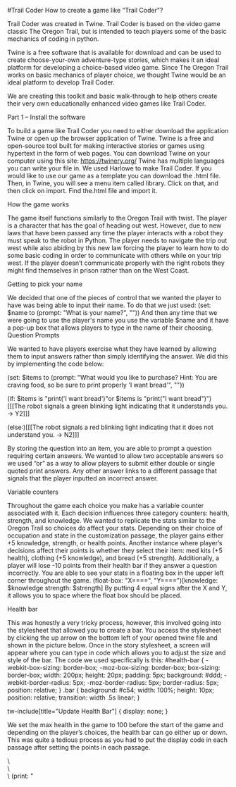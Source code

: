 #Trail Coder
How to create a game like “Trail Coder"?

Trail Coder was created in Twine. Trail Coder is based on the video game classic The Oregon Trail, but is intended to teach players some of the basic mechanics of coding in python. 

Twine is a free software that is available for download and can be used to create choose-your-own adventure-type stories, which makes it an ideal platform for developing a choice-based video game. Since The Oregon Trail works on basic mechanics of player choice, we thought Twine would be an ideal platform to develop Trail Coder.

We are creating this toolkit and basic walk-through to help others create their very own educationally enhanced video games like Trail Coder.

Part 1 – Install the software

To build a game like Trail Coder you need to either download the application Twine or open up the browser application of Twine.  Twine is a free and open-source tool built for making interactive stories or games using hypertext in the form of web pages.
You can download Twine on your computer using this site: https://twinery.org/ 
Twine has multiple languages you can write your file in. We used Harlowe to make Trail Coder. If you would like to use our game as a template you can download the .html file. Then, in Twine, you will see a menu item called library. Click on that, and then click on import. Find the.html file and import it.

How the game works

The game itself functions similarly to the Oregon Trail with twist. The player is a character that has the goal of heading out west. However, due to new laws that have been passed any time the player interacts with a robot they must speak to the robot in Python. The player needs to navigate the trip out west while also abiding by this new law forcing the player to learn how to do some basic coding in order to communicate with others while on your trip west. If the player doesn’t communicate properly with the right robots they might find themselves in prison rather than on the West Coast. 
 
Getting to pick your name

We decided that one of the pieces of control that we wanted the player to have was being able to input their name. To do that we just used:
(set: $name to (prompt: "What is your name?", ""))
And then any time that we were going to use the player's name you use the variable $name and it have a pop-up box that allows players to type in the name of their choosing. 
Question Prompts 

We wanted to have players exercise what they have learned by allowing them to input answers rather than simply identifying the answer. We did this by implementing the code below:

(set: $items to (prompt: "What would you like to purchase? Hint: You are craving food, so be sure to print properly 'I want bread'", ""))

(if: $items is "print('I want bread')"or $items is "print(\"I want bread\")")[[[The robot signals a green blinking light indicating that it understands you. -> Y2]]]

(else:)[[[The robot signals a red blinking light indicating that it does not understand you. -> N2]]]

By storing the question into an item, you are able to prompt a question requiring certain answers. We wanted to allow two acceptable answers so we used “or” as a way to allow players to submit either double or single quoted print answers. Any other answer links to a different passage that signals that the player inputted an incorrect answer. 

Variable counters

Throughout the game each choice you make has a variable counter associated with it. Each decision influences three category counters: health, strength, and knowledge. We wanted to replicate the stats similar to the Oregon Trail so choices do affect your stats. 
Depending on their choice of occupation and state in the customization passage, the player gains either +5 knowledge, strength, or health points. Another instance where player’s decisions affect their points is whether they select their item: med kits (+5 health), clothing (+5 knowledge), and bread (+5 strength). Additionally, a player will lose -10 points from their health bar if they answer a question incorrectly. 
You are able to see your stats in a floating box in the upper left corner throughout the game. 
(float-box: "X====", "Y====")[knowledge: $knowledge
strength: $strength]
By putting 4 equal signs after the X and Y, it allows you to space where the float box should be placed. 

Health bar

This was honestly a very tricky process, however, this involved going into the stylesheet that allowed you to create a bar. You access the stylesheet by clicking the up arrow on the bottom left of your opened twine file and shown in the picture below. Once in the story stylesheet, a screen will appear where you can type in code which allows you to adjust the size and style of the bar. The code we used specifically is this:
#health-bar {
	-webkit-box-sizing: border-box;
	-moz-box-sizing: border-box;
	box-sizing: border-box;
	width: 200px;
	height: 20px;
	padding: 5px;
	background: #ddd;
	-webkit-border-radius: 5px;
	-moz-border-radius: 5px;
	border-radius: 5px;
	position: relative;
}
.bar {
	background: #c54;
	width: 100%;
	height: 10px;
	position: relative;
	transition: width .5s linear;
}

tw-include[title="Update Health Bar"] {
	display: none;
}

We set the max health in the game to 100 before the start of the game and depending on the player’s choices, the health bar can go either up or down. This was quite a tedious process as you had to put the display code in each passage after setting the points in each passage. 

<div id="health-bar">\
	<div class="bar"></div>\
</div>\
(print: "<script>GE.updateHeathBar(" + (text: $maxHealth) + "," + (text: $health) + ");")


Using Pictures:

Pictures can be added to the game as well to help with immersion. An image can be place in the game by using this code:  <center><img src= YOUR URL HERE ></center> 
It is important to note that the URL does need to lead to a direct jpg image, just leading to a general website will not get the image to show up. In order to fix this and also ensure licensing we found out images for Trail Coder using Google’s creative commons license tool. To find this go to google images, once there click the tools button below and to the right of the search bar. This will bring up more options. Click ‘Usage Rights” and then choose “Creative Commons licenses”. This should bring you to pictures that can easily be licensed for creative uses. We only used pictures from Wikimedia website. We also found that in order for the image to load properly you need to not just click the image to get to the website, but then click it again just so you are seeing the URL of just the image itself. Below is an example code of a picture that is centered on the screen with a set width. 
<center><img src= https://upload.wikimedia.org/wikipedia/commons/e/e7/Wild_west_(5882792440).jpg width='600'></center> 

Changing Font: 

The general font of the game can also be edited using the story stylesheet. You access the stylesheet by clicking the up arrow on the bottom left of your opened twine file and shown in the picture below. Once in the story stylesheet a screen will appear where you can type in code which changes your font type. The code we used specifically is this:

@import url('https://fonts.googleapis.com/css2?family=Press+Start+2P&display=swap');

tw-story {
    font-family: "Press Start 2P", system-ui;
      color: #39FF14;
}


This code created an Oregon Trail-like feel in our game.
Additional Twine Resources: 

There are many Twine concepts we did not use in Trail Coder, however, that doesn’t mean that providing more resources wouldn't be helpful. Below are some concepts that could be included into Twine games, but were not implemented in Trail Coder. Dr. Meaghan Wetherell had students create a game called SciCombat and some of the below sections were written by Dr. Wetherell to describe issues she was having with building that game, but could be very applicable to any game written in Twine..
 
References
We pretty exclusively used a Harlowe reference vignettes page. Harlowe is the language that we wrote this game in: https://twine2.neocities.org/
There is a little bit of CSS code in this game as well which you can see if you open up the story stylesheet.This allowed me to center different graphics. The CSS information on W3 schools was pretty useful: https://www.w3schools.com/css/css_align.asp
We didn't end up using much of this for this particular game but I have in the past and this is a great resource for CSS as well in twine: https://www.adamhammond.com/wp-content/uploads/2017/03/2_css_twineguide2-1_hammond.pdf
 For the health bar, we referenced a twine post that implemented a moving health bar: https://twinery.org/questions/351/how-can-i-implement-a-visual-health-bar-in-harlowe-2-0-1
